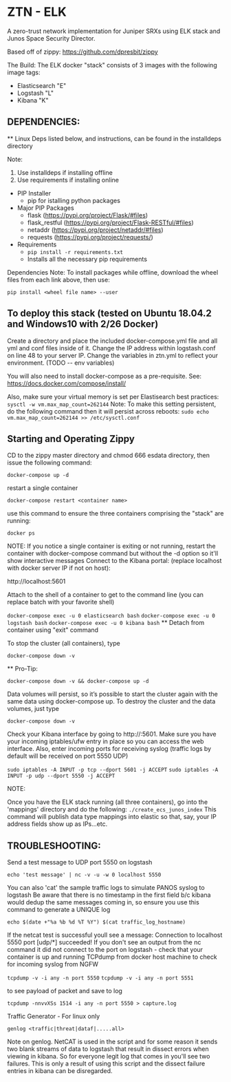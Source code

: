 # ZTN - ELK
A zero-trust network implementation for Juniper SRXs using ELK stack and Junos Space Security Director.

Based off of zippy: https://github.com/dpresbit/zippy

The Build: The ELK docker "stack" consists of 3 images with the following image tags:

- Elasticsearch "E"
- Logstash "L"
- Kibana "K"

## DEPENDENCIES:

** Linux Deps listed below, and instructions, can be found in the installdeps directory

Note:
1. Use installdeps if installing offline
2. Use requirements if installing online

- PIP Installer
    - pip for istalling python packages
- Major PIP Packages
    - flask (https://pypi.org/project/Flask/#files)
    - flask_restful (https://pypi.org/project/Flask-RESTful/#files)
    - netaddr (https://pypi.org/project/netaddr/#files)
    - requests (https://pypi.org/project/requests/)
- Requirements
    - `pip install -r requirements.txt`
    - Installs all the necessary pip requirements

Dependencies Note: To install packages while offline, download the wheel files from each link above, then use:

`pip install <wheel file name> --user`

## To deploy this stack (tested on Ubuntu 18.04.2 and Windows10 with 2/26 Docker)

Create a directory and place the included docker-compose.yml file and all yml and conf files inside of it. Change the IP address within logstash.conf on line 48 to your server IP. Change the variables in ztn.yml to reflect your environment. (TODO -- env variables)

You will also need to install docker-compose as a pre-requisite. See: https://docs.docker.com/compose/install/

Also, make sure your virtual memory is set per Elastisearch best practices: `sysctl -w vm.max_map_count=262144` Note: To make this setting persistent, do the following command then it will persist across reboots: `sudo echo vm.max_map_count=262144 >> /etc/sysctl.conf`

## Starting and Operating Zippy

CD to the zippy master directory and chmod 666 esdata directory, then issue the following command:

`docker-compose up -d`

restart a single container

`docker-compose restart <container name>`

use this command to ensure the three containers comprising the "stack" are running:

`docker ps`

NOTE: If you notice a single container is exiting or not running, restart the container with docker-compose command but without the -d option so it'll show interactive messages Connect to the Kibana portal: (replace localhost with docker server IP if not on host):

http://localhost:5601

Attach to the shell of a container to get to the command line (you can replace batch with your favorite shell)

`docker-compose exec -u 0 elasticsearch bash`
`docker-compose exec -u 0 logstash bash`
`docker-compose exec -u 0 kibana bash`
** Detach from container using "exit" command

To stop the cluster (all containers), type

`docker-compose down -v`

** Pro-Tip:

`docker-compose down -v && docker-compose up -d`

Data volumes will persist, so it’s possible to start the cluster again with the same data using docker-compose up. To destroy the cluster and the data volumes, just type

`docker-compose down -v`

Check your Kibana interface by going to http://:5601. Make sure you have your incoming iptables/ufw entry in place so you can access the web interface. Also, enter incoming ports for receiving syslog (traffic logs by default will be received on port 5550 UDP)

`sudo iptables -A INPUT -p tcp --dport 5601 -j ACCEPT`
`sudo iptables -A INPUT -p udp --dport 5550 -j ACCEPT`

NOTE:

Once you have the ELK stack running (all three containers), go into the 'mappings' directory and do the following: `./create_ecs_junos_index` This command will publish data type mappings into elastic so that, say, your IP address fields show up as IPs...etc.

## TROUBLESHOOTING:

Send a test message to UDP port 5550 on logstash

`echo 'test message' | nc -v -u -w 0 localhost 5550`

You can also 'cat' the sample traffic logs to simulate PANOS syslog to logstash
Be aware that there is no timestamp in the first field b/c kibana would dedup the same messages coming in, so ensure you use this command to generate a UNIQUE log

`echo $(date +"%a %b %d %T %Y") $(cat traffic_log_hostname)`

If the netcat test is successful youll see a message: Connection to localhost 5550 port [udp/*] succeeded! If you don't see an output from the nc command it did not connect to the port on logstash - check that your container is up and running TCPdump from docker host machine to check for incoming syslog from NGFW

`tcpdump -v -i any -n port 5550`
`tcpdump -v -i any -n port 5551`

to see payload of packet and save to log

`tcpdump -nnvvXSs 1514 -i any -n port 5550 > capture.log`

Traffic Generator - For linux only

`genlog <traffic|threat|dataf|.....all>`

Note on genlog. NetCAT is used in the script and for some reason it sends two blank streams of data to logstash that result in dissect errors when viewing in kibana. So for everyone legit log that comes in you'll see two failures. This is only a result of using this script and the dissect failure entries in kibana can be disregarded.